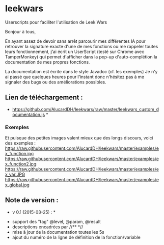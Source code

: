 # leekwars
Userscripts pour faciliter l'utilisation de Leek Wars

Bonjour à tous,

En ayant assez de devoir sans arrêt parcourir mes différentes IA pour retrouver la signature exacte d'une de mes fonctions ou me rappeler toutes leurs fonctionnement, j'ai écrit un UserScript (testé sur Chrome avec TamperMonkey) qui permet d'afficher dans la pop-up d'auto-complétion la documentation de mes propres fonctions.

La documentation est écrite dans le style Javadoc (cf. les exemples)
Je n'y ai passé que quelques heures pour l'instant donc n'hésitez pas à me signaler des bugs ou des améliorations possibles.


## Lien de téléchargement :
* https://github.com/AlucardDH/leekwars/raw/master/leekwars_custom_documentation.js *

### Exemples
Et puisque des petites images valent mieux que des longs discours, voici des exemples :
https://raw.githubusercontent.com/AlucardDH/leekwars/master/examples/ex_function.jpg
https://raw.githubusercontent.com/AlucardDH/leekwars/master/examples/ex_function2.jpg
https://raw.githubusercontent.com/AlucardDH/leekwars/master/examples/ex_var.JPG
https://raw.githubusercontent.com/AlucardDH/leekwars/master/examples/ex_global.jpg

## Note de version :
* v 0.1 (2015-03-25) : *
- support des "tag" @level, @param, @result
- descriptions encadrées par //** *//
- mise à jour de la documentation toutes les 5s
- ajout du numéro de la ligne de définition de la fonction/variable
